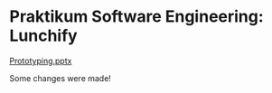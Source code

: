 # Praktikum Software Engineering: Lunchify
[Prototyping.pptx](https://github.com/user-attachments/files/19247546/Prototyping.pptx)

Some changes were made! 


